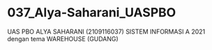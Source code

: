 # 037_Alya-Saharani_UASPBO
UAS PBO ALYA SAHARANI (2109116037) SISTEM INFORMASI A 2021 dengan tema WAREHOUSE (GUDANG)
